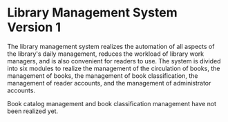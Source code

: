 # Library Management System Version 1
The library management system realizes the automation of all aspects of the library's daily management, reduces the workload of library work managers, and is also convenient for readers to use. The system is divided into six modules to realize the management of the circulation of books, the management of books, the management of book classification, the management of reader accounts, and the management of administrator accounts.

Book catalog management and book classification management have not been realized yet.